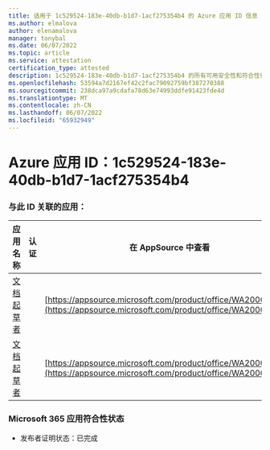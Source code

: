 ```yaml
---
title: 适用于 1c529524-183e-40db-b1d7-1acf275354b4 的 Azure 应用 ID 信息
ms.author: elmalova
author: elenamalova
manager: tonybal
ms.date: 06/07/2022
ms.topic: article
ms.service: attestation
certification_type: attested
description: 1c529524-183e-40db-b1d7-1acf275354b4 的所有可用安全性和符合性信息信息。
ms.openlocfilehash: 53594a7d2167ef42c2fac79092759bf387270388
ms.sourcegitcommit: 238dca97a9cdafa78d63e74993ddfe91423fde4d
ms.translationtype: MT
ms.contentlocale: zh-CN
ms.lasthandoff: 06/07/2022
ms.locfileid: "65932949"
---
```

# <a name="azure-app-id-1c529524-183e-40db-b1d7-1acf275354b4"></a>Azure 应用 ID：1c529524-183e-40db-b1d7-1acf275354b4


### <a name="apps-associated-with-this-id"></a>与此 ID 关联的应用：
| **应用名称** | **认证** | **在 AppSource 中查看** |
|--------------|---------------|-----------------------|
| [文档起草者](../forward/WA200003634.md) |  | [https://appsource.microsoft.com/product/office/WA200003634](https://appsource.microsoft.com/product/office/WA200003634) |
| [文档起草者](../forward/WA200004059.md) |  | [https://appsource.microsoft.com/product/office/WA200004059](https://appsource.microsoft.com/product/office/WA200004059) |

### <a name="microsoft-365-app-compliance-status"></a>Microsoft 365 应用符合性状态
- 发布者证明状态：已完成

